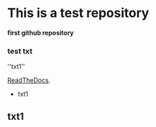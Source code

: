 # This is a test repository 

**first github repository**

### test txt

''txt1''

[ReadTheDocs](http://django-angular.readthedocs.org/en/latest/).

* txt1

## txt1
